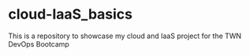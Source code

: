 # cloud-IaaS_basics
This is a repository to showcase my cloud and IaaS project for the TWN DevOps Bootcamp
